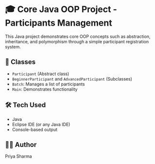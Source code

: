 # 🎓 Core Java OOP Project - Participants Management

This Java project demonstrates core OOP concepts such as abstraction, inheritance, and polymorphism through a simple participant registration system.

## 📂 Classes
- `Participant` (Abstract class)
- `BeginnerParticipant` and `AdvancedParticipant` (Subclasses)
- `Batch`: Manages a list of participants
- `Main`: Demonstrates functionality

## 🛠️ Tech Used
- Java
- Eclipse IDE (or any Java IDE)
- Console-based output

## 👩‍💻 Author
Priya Sharma

